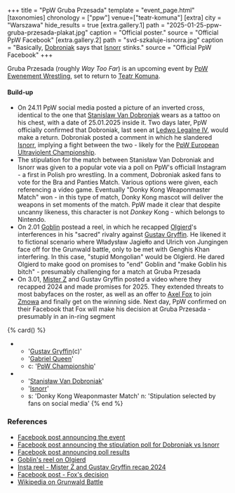 +++
title = "PpW Gruba Przesada"
template = "event_page.html"
[taxonomies]
chronology = ["ppw"]
venue=["teatr-komuna"]
[extra]
city = "Warszawa"
hide_results = true
[extra.gallery.1]
path = "2025-01-25-ppw-gruba-przesada-plakat.jpg"
caption = "Official poster."
source = "Official PpW Facebook"
[extra.gallery.2]
path = "svd-szkaluje-isnorra.jpg"
caption = "Basically, [Dobroniak](@/w/stanislaw-van-dobroniak.md) says that [Isnorr](@/w/isnorr.md) stinks."
source = "Official PpW Facebook"
+++

Gruba Przesada (roughly _Way Too Far_) is an upcoming event by [PpW Ewenement Wrestling](@/o/ppw.md), set to return to [Teatr Komuna](@/v/teatr-komuna.md).

#### Build-up

* On 24.11 PpW social media posted a picture of an inverted cross, identical to the one that [Stanislaw Van Dobroniak](@/w/stanislaw-van-dobroniak.md) wears as a tattoo on his chest, with a date of 25.01.2025 inside it. Two days later, PpW officially confirmed that Dobroniak, last seen at [Ledwo Legalne IV](@/e/ppw/2024-06-08-ppw-ledwo-legalne-4.md), would make a return. Dobroniak posted a comment in which he slandered [Isnorr](@/w/isnorr.md), implying a fight between the two - likely for the [PpW European Ultraviolent Championship](@/c/ppw-european-ultraviolent-championship.md).
* The stipulation for the match between Stanisław Van Dobroniak and Isnorr was given to a popular vote via a poll on PpW's officiall Instagram - a first in Polish pro wrestling. In a comment, Dobroniak asked fans to vote for the Bra and Panties Match. Various options were given, each referencing a video game. Eventually "Donky Kong Weaponmaster Match" won - in this type of match, Donky Kong mascot will deliver the weapons in set moments of the match. PpW made it clear that despite uncanny likeness, this character is not _Donkey_ Kong - which belongs to Nintendo.
* On 2.01 [Goblin](@/w/goblin.md) postead a reel, in which he recapped [Olgierd](@/w/olgierd.md)'s interferences in his "sacred" rivalry against [Gustav Gryffin](@/w/gustav-gryffin.md). He likened it to fictional scenario where Władysław Jagiełło and Ulrich von Jungingen face off for the Grunwald battle, only to be met with Genghis Khan interfering. In this case, "stupid Mongolian" would be Olgierd. He dared Olgierd to make good on promises to "end" Goblin and "make Goblin his bitch" - presumably challenging for a match at Gruba Przesada
* On 3.01, [Mister Z](@/w/mister-z.md) and Gustav Gryffin posted a video where they recapped 2024 and made promises for 2025. They extended threats to most babyfaces on the roster, as well as an offer to [Axel Fox](@/w/axel-fox.md) to join [Zmowa](@/a/the-collusion.md) and finally get on the winning side. Next day, PpW confirmed on their Facebook that Fox will make his decision at Gruba Przesada - presumably in an in-ring segment

{% card() %}
- - '[Gustav Gryffin](@/w/gustav-gryffin.md)(c)'
  - '[Gabriel Queen](@/w/gabriel-queen.md)'
  - c: '[PpW Championship](@/c/ppw-championship.md)'
- - '[Stanisław Van Dobroniak](@/w/stanislaw-van-dobroniak.md)'
  - '[Isnorr](@/w/isnorr.md)'
  - s: 'Donky Kong Weaponmaster Match'
    n: 'Stipulation selected by fans on social media'
{% end %}

### References

* [Facebook post announcing the event](https://www.facebook.com/OficjalnePPW/posts/pfbid02anoMmnN9g8ziEqr7t1jXhipXyGJzCvY3aHfZRyWHvsDfscrBkNh3i8SFXZPWMVMRl)
* [Facebook post announcing the stipulation poll for Dobroniak vs Isnorr](https://www.facebook.com/photo/?fbid=1114549990675392&set=a.499910772139320)
* [Facebook post announcing poll results](https://www.facebook.com/OficjalnePPW/posts/pfbid02LJth2szqUbP67RwvSKCARjpKQJPmkyxdVYAadC9aaLPGrwmjTjf7aeGAdGKScmjql?__cft__[0]=AZXadCjeGF-t2-OuPLvFKaTOLKupNH7k6b63qGy91L3rDni7zlORvXMtgoIcgE4rB8xo9-iPXSy1NwUAmD9GtOR1KaPYRqcJhNhS42i4KKiIQyL_OzBBN3tl2Doaa5wT4-4kM6hPs6Dkta1uSM2Xp8IuCyES6Z4c9ecVEOK2xmIjb2XRjdHQ9TmW9VnaE70_wH0&__tn__=%2CO%2CP-R)
* [Goblin's reel on Olgierd](https://www.facebook.com/reel/8908777399206097)
* [Insta reel - Mister Z and Gustav Gryffin recap 2024](https://www.instagram.com/reel/DEXqo47K6Is/?utm_source=ig_web_copy_link&igsh=MzRlODBiNWFlZA==)
* [Facebook post - Fox's decision](https://www.facebook.com/share/p/15TDKLcbE6/)
* [Wikipedia on Grunwald Battle](https://en.wikipedia.org/wiki/Battle_of_Grunwald)
